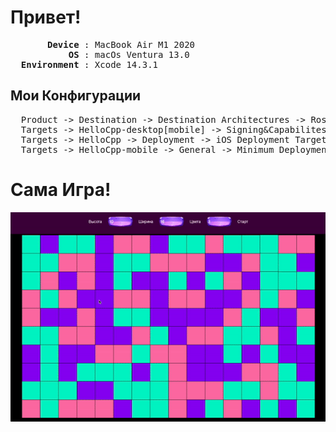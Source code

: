 <h1>Привет!</h1>
<pre>
       <strong>Device</strong> : MacBook Air M1 2020
           <strong>OS</strong> : macOs Ventura 13.0
  <strong>Environment</strong> : Xcode 14.3.1
</pre>

<h2>Мои Конфигурации</h2>
<pre>
  Product -> Destination -> Destination Architectures -> Rosetta
  Targets -> HelloCpp-desktop[mobile] -> Signing&Capabilites [поменял team, чтобы дебажить]
  Targets -> HelloCpp -> Deployment -> iOS Deployment Target = 11.0
  Targets -> HelloCpp-mobile -> General -> Minimum Deployment = 11.0
</pre>

<h1>Сама Игра!</h1>
<img src="https://github.com/pauldekarin/three_around_cocos2dxx/blob/main/preview/game.gif"/>
